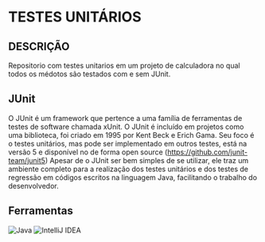 # TESTES UNITÁRIOS 

## DESCRIÇÃO 

Repositorio com testes unitarios em um projeto de calculadora no qual todos os médotos são testados com e sem JUnit.

## JUnit

O JUnit é um framework que pertence a uma família de ferramentas de testes de software chamada
xUnit. O JUnit é incluído em projetos como uma biblioteca, foi criado em 1995 por Kent Beck e Erich
Gama.
Seu foco é o testes unitários, mas pode ser implementado em outros testes, está na versão 5 e
disponível no de forma open source (https://github.com/junit-team/junit5)
Apesar de o JUnit ser bem simples de se utilizar, ele traz um ambiente completo para a realização dos
testes unitários e dos testes de regressão em códigos escritos na linguagem Java, facilitando o
trabalho do desenvolvedor.

## Ferramentas

![Java](https://img.shields.io/badge/java-%23ED8B00.svg?style=for-the-badge&logo=openjdk&logoColor=white)
![IntelliJ IDEA](https://img.shields.io/badge/IntelliJIDEA-000000.svg?style=for-the-badge&logo=intellij-idea&logoColor=white)
